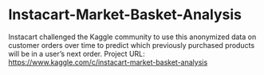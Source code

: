 # Instacart-Market-Basket-Analysis
Instacart challenged the Kaggle community to use this anonymized data on customer orders over time to predict which previously purchased products will be in a user’s next order.
Project URL: https://www.kaggle.com/c/instacart-market-basket-analysis
